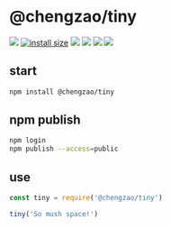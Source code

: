 # @chengzao/tiny

[![](https://img.shields.io/github/license/chengzao/tiny.svg)](https://github.com/chengzao/tiny)
[![install size](https://packagephobia.now.sh/badge?p=@chengzao/tiny)](https://packagephobia.now.sh/result?p=@chengzao/tiny)
![](https://img.shields.io/npm/v/@chengzao/tiny.svg)
![](https://img.shields.io/github/repo-size/chengzao/tiny.svg)
[![](https://img.shields.io/bundlephobia/minzip/@chengzao/tiny.svg)](https://github.com/chengzao/tiny)
[![](https://img.shields.io/github/languages/top/chengzao/tiny.svg)](https://github.com/chengzao/tiny)

## start

```bash
npm install @chengzao/tiny
```

## npm publish

```bash
npm login
npm publish --access=public
```

## use

```js
const tiny = require('@chengzao/tiny')

tiny('So mush space!')
```
